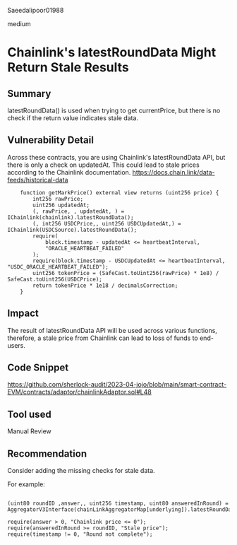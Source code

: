 Saeedalipoor01988

medium

# Chainlink's latestRoundData Might Return Stale Results

## Summary
latestRoundData() is used when trying to get currentPrice, but there is no check if the return value indicates stale data.

## Vulnerability Detail
Across these contracts, you are using Chainlink's latestRoundData API, but there is only a check on updatedAt. This could lead to stale prices according to the Chainlink documentation.
https://docs.chain.link/data-feeds/historical-data

```solidity
    function getMarkPrice() external view returns (uint256 price) {
        int256 rawPrice;
        uint256 updatedAt;
        (, rawPrice, , updatedAt, ) = IChainlink(chainlink).latestRoundData();
        (, int256 USDCPrice,, uint256 USDCUpdatedAt,) = IChainlink(USDCSource).latestRoundData();
        require(
            block.timestamp - updatedAt <= heartbeatInterval,
            "ORACLE_HEARTBEAT_FAILED"
        );
        require(block.timestamp - USDCUpdatedAt <= heartbeatInterval, "USDC_ORACLE_HEARTBEAT_FAILED");
        uint256 tokenPrice = (SafeCast.toUint256(rawPrice) * 1e8) / SafeCast.toUint256(USDCPrice);
        return tokenPrice * 1e18 / decimalsCorrection;
    }
```

## Impact
The result of latestRoundData API will be used across various functions, therefore, a stale price from Chainlink can lead to loss of funds to end-users.

## Code Snippet
https://github.com/sherlock-audit/2023-04-jojo/blob/main/smart-contract-EVM/contracts/adaptor/chainlinkAdaptor.sol#L48

## Tool used
Manual Review

## Recommendation
Consider adding the missing checks for stale data.

For example:
```solidity

(uint80 roundID ,answer,, uint256 timestamp, uint80 answeredInRound) = AggregatorV3Interface(chainLinkAggregatorMap[underlying]).latestRoundData();

require(answer > 0, "Chainlink price <= 0"); 
require(answeredInRound >= roundID, "Stale price");
require(timestamp != 0, "Round not complete");
```